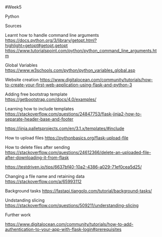 #Week5


Python 

Sources

Learnt how to handle command line arguments
https://docs.python.org/3/library/getopt.html?highlight=getopt#getopt.getopt
https://www.tutorialspoint.com/python/python_command_line_arguments.htm

Global Variables
https://www.w3schools.com/python/python_variables_global.asp

Website creation
https://www.digitalocean.com/community/tutorials/how-to-create-your-first-web-application-using-flask-and-python-3

Adding free bootstrap template
https://getbootstrap.com/docs/4.0/examples/

Learning how to include templates
https://stackoverflow.com/questions/24847753/flask-jinja2-how-to-separate-header-base-and-footer

https://jinja.palletsprojects.com/en/3.1.x/templates/#include

How to upload files
https://pythonbasics.org/flask-upload-file

How to delete files after sending
https://stackoverflow.com/questions/24612366/delete-an-uploaded-file-after-downloading-it-from-flask

https://testdriven.io/tips/6637bf40-10a2-4386-a029-71ef0cea5d25/

Changing a file name and retaining data
https://stackoverflow.com/a/65993112

Background tasks
https://fastapi.tiangolo.com/tutorial/background-tasks/


Undstanding slicing
https://stackoverflow.com/questions/509211/understanding-slicing

Further work

https://www.digitalocean.com/community/tutorials/how-to-add-authentication-to-your-app-with-flask-login#prerequisites